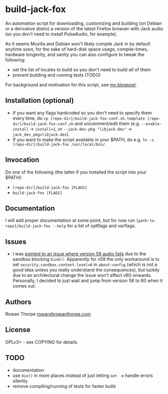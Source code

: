 build-jack-fox
==============

An automation script for downloading, customizing and building (on Debian or a derivative distro) a version of the latest
Firefox browser with Jack audio (so you don't need to install PulseAudio, for example).

As it seems Mozilla and Debian won't likely compile Jack in by default anytime soon, for the sake of hard-disk space usage,
compile-times, hardware longevity, and sanity you can also configure to tweak the following:

* set the list of locales to build so you don't need to build *all* of them
* prevent building and running tests (TODO)

For background and motivation for this script, see
[my blogpost](http://blog.rowanthorpe.com/2017/12/17/firefox-without-pulseaudio-in-debian.html).

Installation (optional)
-----------------------

* If you want any flags hardcoded so you don't need to specify them every time, do
  `cp [repo-dir]/build-jack-fox-conf.sh.template [repo-dir]/build-jack-fox-conf.sh` and uncomment/edit them (e.g.
  `--enable-install` -> `install=1`, or `--jack-dev-pkg "libjack-dev"` -> `jack_dev_pkg=libjack-dev`).
* If you want to make the script available in your $PATH, do e.g. `ln -s [repo-dir]/build-jack-fox /usr/local/bin/`

Invocation
----------

Do one of the following (the latter if you installed the script into your $PATH):

* `[repo-dir]/build-jack-fox [FLAGS]`
* `build-jack-fox [FLAGS]`

Documentation
-------------

I will add proper documentation at some point, but for now run `[path-to-repo]/build-jack-fox --help` for a list of
optflags and varflags.

Issues
------

* I was [pointed to an issue where version 59 audio fails](https://twitter.com/malkavianbilbao/status/974698569331625984) due to the sandbox
  blocking `bind()`. Apparently for v59 the only workaround is to set `security.sandbox.content.level=0` in `about:config` (which is not a good
  idea unless you really understand the consequences), but luckily due to an architectural change the issue won't affect v60 onwards. Personally,
  I decided to just wait and jump from version 58 to 60 when it comes out.

Authors
-------

Rowan Thorpe <rowan@rowanthorpe.com>

License
-------

GPLv3+ - see COPYING for details.

TODO
----

* documentation
* use `die()` in more places instead of just letting `set -e` handle errors silently.
* remove compiling/running of tests for faster build
